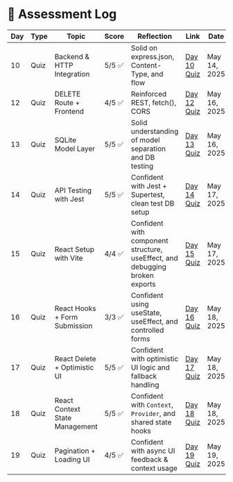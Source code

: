 # 🧠 Assessment Log

| Day | Type | Topic                          | Score  | Reflection                                                                  | Link                                 | Date         |
| --- | ---- | ------------------------------ | ------ | --------------------------------------------------------------------------- | ------------------------------------ | ------------ |
| 10  | Quiz | Backend & HTTP Integration     | 5/5 ✅ | Solid on express.json, Content-Type, and flow                               | [Day 10 Quiz](quizzes/day10-quiz.md) | May 14, 2025 |
| 12  | Quiz | DELETE Route + Frontend        | 4/5 ✅ | Reinforced REST, fetch(), CORS                                              | [Day 12 Quiz](quizzes/day12-quiz.md) | May 16, 2025 |
| 13  | Quiz | SQLite Model Layer             | 5/5 ✅ | Solid understanding of model separation and DB testing                      | [Day 13 Quiz](quizzes/day13-quiz.md) | May 16, 2025 |
| 14  | Quiz | API Testing with Jest          | 5/5 ✅ | Confident with Jest + Supertest, clean test DB setup                        | [Day 14 Quiz](quizzes/day14-quiz.md) | May 17, 2025 |
| 15  | Quiz | React Setup with Vite          | 4/4 ✅ | Confident with component structure, useEffect, and debugging broken exports | [Day 15 Quiz](quizzes/day15-quiz.md) | May 17, 2025 |
| 16  | Quiz | React Hooks + Form Submission  | 3/3 ✅ | Confident using useState, useEffect, and controlled forms                   | [Day 16 Quiz](quizzes/day16-quiz.md) | May 18, 2025 |
| 17  | Quiz | React Delete + Optimistic UI   | 5/5 ✅ | Confident with optimistic UI logic and fallback handling                    | [Day 17 Quiz](quizzes/day17-quiz.md) | May 18, 2025 |
| 18  | Quiz | React Context State Management | 5/5 ✅ | Confident with `Context`, `Provider`, and shared state hooks                | [Day 18 Quiz](quizzes/day18-quiz.md) | May 18, 2025 |
| 19  | Quiz | Pagination + Loading UI        | 4/5 ✅ | Confident with async UI feedback & context usage                            | [Day 19 Quiz](quizzes/day19-quiz.md) | May 19, 2025 |
